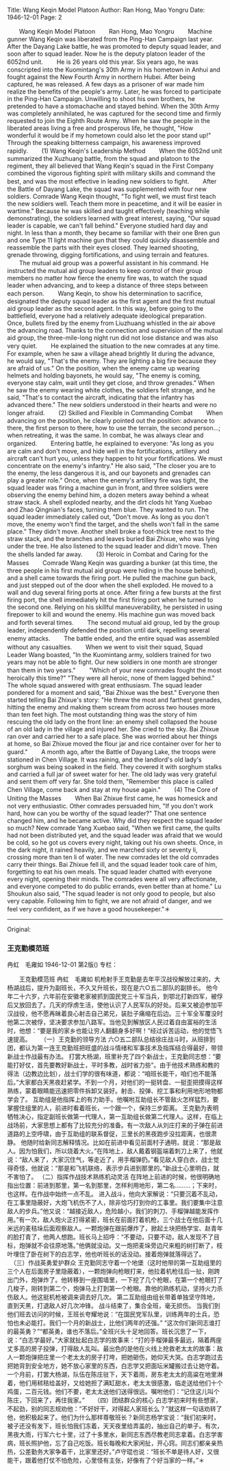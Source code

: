 Title: Wang Keqin Model Platoon
Author: Ran Hong, Mao Yongru
Date: 1946-12-01
Page: 2

　　Wang Keqin Model Platoon
　　Ran Hong, Mao Yongru
　　Machine gunner Wang Keqin was liberated from the Ping-Han Campaign last year. After the Dayang Lake battle, he was promoted to deputy squad leader, and soon after to squad leader. Now he is the deputy platoon leader of the 6052nd unit.
　　He is 26 years old this year. Six years ago, he was conscripted into the Kuomintang's 30th Army in his hometown in Anhui and fought against the New Fourth Army in northern Hubei. After being captured, he was released. A few days as a prisoner of war made him realize the benefits of the people's army. Later, he was forced to participate in the Ping-Han Campaign. Unwilling to shoot his own brothers, he pretended to have a stomachache and stayed behind. When the 30th Army was completely annihilated, he was captured for the second time and firmly requested to join the Eighth Route Army. When he saw the people in the liberated areas living a free and prosperous life, he thought, "How wonderful it would be if my hometown could also let the poor stand up!" Through the speaking bitterness campaign, his awareness improved rapidly.
　　(1) Wang Keqin's Leadership Method
　　When the 6052nd unit summarized the Xuzhuang battle, from the squad and platoon to the regiment, they all believed that Wang Keqin's squad in the First Company combined the vigorous fighting spirit with military skills and command the best, and was the most effective in leading new soldiers to fight.
　　After the Battle of Dayang Lake, the squad was supplemented with four new soldiers. Comrade Wang Keqin thought, "To fight well, we must first teach the new soldiers well. Teach them more in peacetime, and it will be easier in wartime." Because he was skilled and taught effectively (teaching while demonstrating), the soldiers learned with great interest, saying, "Our squad leader is capable, we can't fall behind." Everyone studied hard day and night. In less than a month, they became so familiar with their one Bren gun and one Type 11 light machine gun that they could quickly disassemble and reassemble the parts with their eyes closed. They learned shooting, grenade throwing, digging fortifications, and using terrain and features.
　　The mutual aid group was a powerful assistant in his command. He instructed the mutual aid group leaders to keep control of their group members no matter how fierce the enemy fire was, to watch the squad leader when advancing, and to keep a distance of three steps between each person.
　　Wang Keqin, to show his determination to sacrifice, designated the deputy squad leader as the first agent and the first mutual aid group leader as the second agent. In this way, before going to the battlefield, everyone had a relatively adequate ideological preparation. Once, bullets fired by the enemy from Liuzhuang whistled in the air above the advancing road. Thanks to the connection and supervision of the mutual aid group, the three-mile-long night run did not lose distance and was also very quiet.
　　He explained the situation to the new comrades at any time. For example, when he saw a village ahead brightly lit during the advance, he would say, "That's the enemy. They are lighting a big fire because they are afraid of us." On the position, when the enemy came up wearing helmets and holding bayonets, he would say, "The enemy is coming, everyone stay calm, wait until they get close, and throw grenades." When he saw the enemy wearing white clothes, the soldiers felt strange, and he said, "That's to contact the aircraft, indicating that the infantry has advanced there." The new soldiers understood in their hearts and were no longer afraid.
　　(2) Skilled and Flexible in Commanding Combat
　　When advancing on the position, he clearly pointed out the position: advance to there, the first person to there, how to use the terrain, the second person...; when retreating, it was the same. In combat, he was always clear and organized.
　　Entering battle, he explained to everyone: "As long as you are calm and don't move, and hide well in the fortifications, artillery and aircraft can't hurt you, unless they happen to hit your fortifications. We must concentrate on the enemy's infantry." He also said, "The closer you are to the enemy, the less dangerous it is, and our bayonets and grenades can play a greater role." Once, when the enemy's artillery fire was tight, the squad leader was firing a machine gun in front, and three soldiers were observing the enemy behind him, a dozen meters away behind a wheat straw stack. A shell exploded nearby, and the dirt clods hit Yang Xuebao and Zhao Qingnian's faces, turning them blue. They wanted to run. The squad leader immediately called out, "Don't move. As long as you don't move, the enemy won't find the target, and the shells won't fall in the same place." They didn't move. Another shell broke a foot-thick tree next to the straw stack, and the branches and leaves buried Bai Zhixue, who was lying under the tree. He also listened to the squad leader and didn't move. Then the shells landed far away.
　　(3) Heroic in Combat and Caring for the Masses
　　Comrade Wang Keqin was guarding a bunker (at this time, the three people in his first mutual aid group were hiding in the house behind), and a shell came towards the firing port. He pulled the machine gun back, and just stepped out of the door when the shell exploded. He moved to a wall and dug several firing ports at once. After firing a few bursts at the first firing port, the shell immediately hit the first firing port when he turned to the second one. Relying on his skillful maneuverability, he persisted in using firepower to kill and wound the enemy. His machine gun was moved back and forth several times.
　　The second mutual aid group, led by the group leader, independently defended the position until dark, repelling several enemy attacks.
　　The battle ended, and the entire squad was assembled without any casualties.
　　When we went to visit their squad, Squad Leader Wang boasted, "In the Kuomintang army, soldiers trained for two years may not be able to fight. Our new soldiers in one month are stronger than them in two years."
　　"Which of your new comrades fought the most heroically this time?" "They were all heroic, none of them lagged behind." The whole squad answered with great enthusiasm. The squad leader pondered for a moment and said, "Bai Zhixue was the best." Everyone then started telling Bai Zhixue's story: "He threw the most and farthest grenades, hitting the enemy and making them scream from across two houses more than ten feet high. The most outstanding thing was the story of him rescuing the old lady on the front line: an enemy shell collapsed the house of an old lady in the village and injured her. She cried to the sky. Bai Zhixue ran over and carried her to a safe place. She was worried about her things at home, so Bai Zhixue moved the flour jar and rice container over for her to guard."
　　A month ago, after the Battle of Dayang Lake, the troops were stationed in Chen Village. It was raining, and the landlord's old lady's sorghum was being soaked in the field. They covered it with sorghum stalks and carried a full jar of sweet water for her. The old lady was very grateful and sent them off very far. She told them, "Remember this place is called Chen Village, come back and stay at my house again."
　　(4) The Core of Uniting the Masses
　　When Bai Zhixue first came, he was homesick and not very enthusiastic. Other comrades persuaded him, "If you don't work hard, how can you be worthy of the squad leader?" That one sentence changed him, and he became active. Why did they respect the squad leader so much? New comrade Yang Xuebao said, "When we first came, the quilts had not been distributed yet, and the squad leader was afraid that we would be cold, so he got us covers every night, taking out his own sheets. Once, in the dark night, it rained heavily, and we marched sixty or seventy li, crossing more than ten li of water. The new comrades let the old comrades carry their things. Bai Zhixue fell ill, and the squad leader took care of him, forgetting to eat his own meals. The squad leader chatted with everyone every night, opening their minds. The comrades were all very affectionate, and everyone competed to do public errands, even better than at home." Lu Shoukun also said, "The squad leader is not only good to people, but also very capable. Following him to fight, we are not afraid of danger, and we feel very confident, as if we have a good housekeeper."＊



<hr /> 

Original: 


### 王克勤模范班
冉虹　毛雍如
1946-12-01
第2版()
专栏：

　　王克勤模范班
    冉虹　毛雍如
    机枪射手王克勤是去年平汉战役解放过来的，大杨湖战后，提升为副班长，不久又升班长，现在是六○五二部队的副排长。
    他今年二十六岁，六年前在安徽老家被抓到国民党三十军当兵，到鄂北打新四军，被俘后又放回去了。几天的俘虏生活，使他认识了人民军队的好处。后来又被迫参加平汉战役，他不愿再昧着良心射击自己弟兄，装肚子痛缩在后边。三十军全军覆没时他第二次被俘，坚决要求参加八路军。当他见到解放区人民过着自由富裕的生活时，他想：“要是我的家乡也能让穷人翻翻身多好啊！”经过诉苦运动，他的觉悟飞速提高。 　 （一）王克勤的领导方法
    六○五二部队总结徐庄战斗时，从班排到团，都认为第一连王克勤班把旺盛的战斗情绪和军事技术及指挥结合得最好，带领新战士作战最有办法。
    打罢大杨湖，班里补充了四个新战士，王克勤同志想：“要能打好仗，首先要教好新战士，平时多教，战时省力些”。由于他技术熟练和教的得法（边教边比划），战士们学的很有味道，都说：“咱班长能干，咱们也不能落后。”大家都白天黑夜赶紧学。不到一个月，对他们的一挺转盘、一挺歪把摸得这样熟练，蒙着眼睛能迅速把零件拆卸又装好。射击、投弹、挖工事和利用地形地物都学会了。
    互助组是他指挥上的有力助手。他嘱咐互助组长不管敌火怎样猛烈，要掌握住组里的人，前进时看着班长，一个跟一个，保持三步距离。
    王克勤为表明牺牲决心，指定副班长做第一代理人，第一互助组长做第二代理人。这样，在临上战场前，大家思想上都有了比较充分的准备。有一次敌人从刘庄打来的子弹在前进道路的上空呼啸，由于互助组的联系督促，三里长的黑夜跑步没拉距离，也很肃静。
    他随时给新同志解释情况。比如在前进中看见前面村子通明，就说：“那是敌人。因为怕我们，所以烧着大火。”在阵地上，敌人戴着钢盔端着刺刀上来了，他就说：“敌人来了，大家沉住气，等走近了，用手榴弹扔。”看见敌人穿白衣，战士觉得奇怪，他就说：“那是和飞机联络，表示步兵进到那里的。”新战士心里明白，就不害怕了。
    （二）指挥作战技术熟练机动灵活
    在阵地上前进的时候，他很明确地指出位置：前进到那里，第一名到那里，怎样利用地形，第二名………；下来时，也这样。在作战中始终一点不乱。
    进入战斗，他向大家解说：“只要沉着不乱动，在工事里隐蔽好，大炮飞机伤不了人，除非恰巧打到你的工事里。我们要集中注意敌人的步兵。”他又说：“越接近敌人，危险越小，我们的刺刀、手榴弹越能发挥作用。”有一次，敌人炮火正打得紧密，班长在前面打着机枪，三个战士在他后面十几米远的麦秸垛后面观察敌人。一颗炮弹在跟前爆炸了，掀起土块把杨学宝、赵青年的脸打青了，他两人想跑。班长马上招呼：“不要动，只要不动，敌人发现不了目标，炮弹就不会往原地落。”他俩就没动。又一炮把麦垛旁边尺来粗的树打断了，枝叶埋住了卧在树下的白志学，他也听班长的话没动。接着炮弹就落得远了。
  　（三）作战英勇爱护群众
    王克勤同志守着一个地堡（这时他带的第一互助组里的三个人在后面房子里隐蔽着），一颗炮弹向枪眼打来，他拉着机枪往后一扯，刚跨出门外，炮弹炸了。他转移到一座围墙里，一下挖了几个枪眼，在第一个枪眼打了几梭子，刚转到第二个，炮弹马上打到第一个枪眼。靠他的熟练机动，坚持火力杀伤敌人。他这挺机枪被调来调去好几次。
    第二互助组由组长带着单独坚守阵地，直到天黑，打退敌人好几次冲锋。
    战斗结束了，集合全班，毫无损伤。
    当我们到他们班去访问的时候，王班长夸耀地说：“在国民党军队里，训练两年的士兵，恐怕也未必能打。我们一个月的新战士，比他们两年的还强。”
    “这次你们新同志谁打的最英勇？”“都英勇，谁也不落后。”全班兴头十足地回答。班长沉思了一下，说：“白志学最好。”大家就扯起白志学的故事来：“打的手榴弹最多最远，隔着两座丈多高的房子投弹，打得敌人乱叫。最出色的是他在火线上抢救老太太的故事：敌人一颗炮弹把庄里一个老太太的房子打垮，把她砸伤，她仰天大哭。白志学跑过去把她背到安全地方，她不放心家里的东西，白志学又把面坛米罐搬过去让她守着。
    一个月前，打罢大杨湖，队伍在陈庄驻下，天下着雨，房东老太太的高粱在地里淋着，他们用秫秸给盖好，又给她担了满缸甜水，老太太很感激，临走送给他们十个鸡蛋，二百元钱。他们不要，老太太送他们送得很远。嘱咐他们：“记住这儿叫个陈庄，下回来了，再住我家。”
　  （四）团结群众的核心
    白志学初来时有些想家，不起劲，别的同志规劝他：“不好好干，对得起人家班长么？”就这样一句话劝转了他，他积极起来了。他们为什么那样尊敬班长？新同志杨学宝说：“我们初来时，被子还没有发下，班长怕我们冻着，天天夜里给弄盖的，抽出自己的单子。有次，黑夜大雨，行军六七十里，过了十多里水，新同志东西尽教老同志拿着。白志学害病，班长照护他，忘了自己吃饭。班长每晚和大家闲扯，开心窍。同志们都亲亲热热，公差勤务大家争着干，比家里还好。”卢守琨也说：“班长不单是待人好，又很能干，跟着他打仗不怕危险，心里怪有主张，好像有了个好当家的一样。”＊

